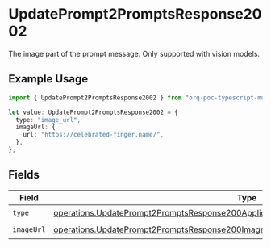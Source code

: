 # UpdatePrompt2PromptsResponse2002

The image part of the prompt message. Only supported with vision models.

## Example Usage

```typescript
import { UpdatePrompt2PromptsResponse2002 } from "orq-poc-typescript-multi-env-version/models/operations";

let value: UpdatePrompt2PromptsResponse2002 = {
  type: "image_url",
  imageUrl: {
    url: "https://celebrated-finger.name/",
  },
};
```

## Fields

| Field                                                                                                                                                                                            | Type                                                                                                                                                                                             | Required                                                                                                                                                                                         | Description                                                                                                                                                                                      |
| ------------------------------------------------------------------------------------------------------------------------------------------------------------------------------------------------ | ------------------------------------------------------------------------------------------------------------------------------------------------------------------------------------------------ | ------------------------------------------------------------------------------------------------------------------------------------------------------------------------------------------------ | ------------------------------------------------------------------------------------------------------------------------------------------------------------------------------------------------ |
| `type`                                                                                                                                                                                           | [operations.UpdatePrompt2PromptsResponse200ApplicationJSONResponseBody3PromptConfigType](../../models/operations/updateprompt2promptsresponse200applicationjsonresponsebody3promptconfigtype.md) | :heavy_check_mark:                                                                                                                                                                               | N/A                                                                                                                                                                                              |
| `imageUrl`                                                                                                                                                                                       | [operations.UpdatePrompt2PromptsResponse200ImageUrl](../../models/operations/updateprompt2promptsresponse200imageurl.md)                                                                         | :heavy_check_mark:                                                                                                                                                                               | N/A                                                                                                                                                                                              |